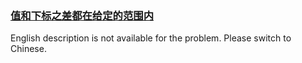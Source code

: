 ### [值和下标之差都在给定的范围内](https://leetcode.com/problems/7WqeDu)

<p>English description is not available for the problem. Please switch to Chinese.</p>

